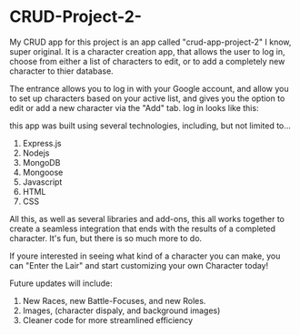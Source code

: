 # CRUD-Project-2-
My CRUD app for this project is an app called "crud-app-project-2" I know, super original. It is a character creation app, that allows the user to log in, choose from either a list of characters to edit, or to add a completely new character to thier database. 

The entrance allows you to log in with your Google account, and allow you to set up characters based on your active list, and gives you the option to edit or add a new character via the "Add" tab. log in looks like this:

this app was built using several technologies, including, but not limited to...
1. Express.js
2. Nodejs
3. MongoDB
4. Mongoose
5. Javascript
6. HTML
7. CSS

All this, as well as several libraries and add-ons, this all works together to create a seamless integration that ends with the results of a completed character. It's fun, but there is so much more to do.

If youre interested in seeing what kind of a character you can make, you can "Enter the Lair" and start customizing your own Character today!

Future updates will include:
1. New Races, new Battle-Focuses, and new Roles.
2. Images, (character dispaly, and background images)
3. Cleaner code for more streamlined efficiency



